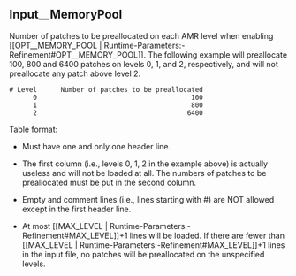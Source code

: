 ## Input__MemoryPool

Number of patches to be preallocated on each AMR level when enabling
[[OPT__MEMORY_POOL | Runtime-Parameters:-Refinement#OPT__MEMORY_POOL]].
The following example will preallocate 100, 800 and 6400 patches on
levels 0, 1, and 2, respectively, and will not preallocate any patch
above level 2.

```
# Level      Number of patches to be preallocated
      0                                       100
      1                                       800
      2                                      6400
```

Table format:

* Must have one and only one header line.

* The first column (i.e., levels 0, 1, 2 in the example above)
is actually useless and will not be loaded at all. The numbers of
patches to be preallocated must be put in the second column.

* Empty and comment lines (i.e., lines starting with #) are NOT allowed
except in the first header line.

* At most
[[MAX_LEVEL | Runtime-Parameters:-Refinement#MAX_LEVEL]]+1
lines will be loaded. If there are fewer than
[[MAX_LEVEL | Runtime-Parameters:-Refinement#MAX_LEVEL]]+1
lines in the input file, no patches will be preallocated on the
unspecified levels.
